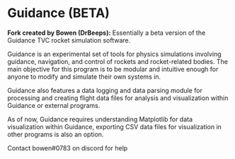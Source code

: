 # Guidance (**BETA**)

**Fork created by Bowen (DrBeeps):**
Essentially a beta version of the Guidance TVC rocket simulation software.

Guidance is an experimental set of tools for physics simulations involving guidance, navigation, and control of rockets and rocket-related bodies. The main objective for this
program is to be modular and intuitive enough for anyone to modify and simulate their own systems in.

Guidance also features a data logging and data parsing module for processing and creating flight data files for analysis and visualization within Guidance or external programs.

As of now, Guidance requires understanding Matplotlib for data visualization within Guidance, exporting CSV data files for visualization in other programs is also an option.

Contact bowen#0783 on discord for help
